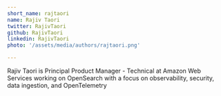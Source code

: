 ```yaml
---
short_name: rajtaori
name: Rajiv Taori
twitter: RajivTaori
github: RajivTaori
linkedin: RajivTaori
photo: '/assets/media/authors/rajtaori.png'

---
```


Rajiv Taori is Principal Product Manager - Technical at Amazon Web Services working on OpenSearch with a focus on observability, security, data ingestion, and OpenTelemetry
